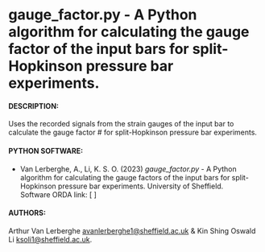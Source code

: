 # gauge_factor.py - A Python algorithm for calculating the gauge factor of the input bars for split-Hopkinson pressure bar experiments.

#### DESCRIPTION: 
Uses the recorded signals from the strain gauges of the input bar to calculate the gauge factor # for split-Hopkinson pressure bar experiments.

#### PYTHON SOFTWARE:
- Van Lerberghe, A., Li, K. S. O. (2023) *gauge_factor.py* - A Python algorithm for calculating the gauge factors of the input bars for split-Hopkinson pressure bar experiments. University of Sheffield.\
Software ORDA link: [ ]

#### AUTHORS:
Arthur Van Lerberghe <avanlerberghe1@sheffield.ac.uk> & Kin Shing Oswald Li <ksoli1@sheffield.ac.uk>.
